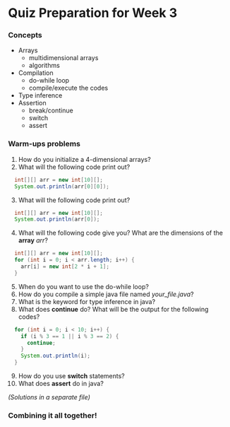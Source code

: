# Quiz Preparation for Week 3

### Concepts
  * Arrays
    - multidimensional arrays
    - algorithms
  * Compilation
    - do-while loop
    - compile/execute the codes
  * Type inference
  * Assertion
    - break/continue
    - switch
    - assert

### Warm-ups problems
  1. How do you initialize a 4-dimensional arrays?
  2. What will the following code print out?
  ```java
    int[][] arr = new int[10][];
    System.out.println(arr[0][0]);
  ```
  3. What will the following code print out?
  ```java
    int[][] arr = new int[10][];
    System.out.println(arr[0]);
  ```
  4. What will the following code give you? What are the dimensions of the **array** _arr_?
  ```java
    int[][] arr = new int[10][];
    for (int i = 0; i < arr.length; i++) {
      arr[i] = new int[2 * i + 1];
    }
  ```
  5. When do you want to use the do-while loop?
  6. How do you compile a simple java file named _your_file.java_?
  7. What is the keyword for type inference in java?
  8. What does **continue** do? What will be the output for the following codes?
  ```java
    for (int i = 0; i < 10; i++) {
      if (i % 3 == 1 || i % 3 == 2) {
        continue;
      }
      System.out.println(i);
    }
  ```
  9. How do you use **switch** statements?
  10. What does **assert** do in java?

_(Solutions in a separate file)_


### Combining it all together!

